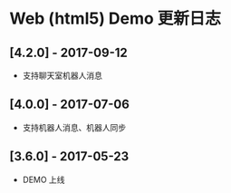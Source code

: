 # Web (html5) Demo 更新日志

## [4.2.0] - 2017-09-12

- 支持聊天室机器人消息

## [4.0.0] - 2017-07-06

- 支持机器人消息、机器人同步

## [3.6.0] - 2017-05-23

- DEMO 上线